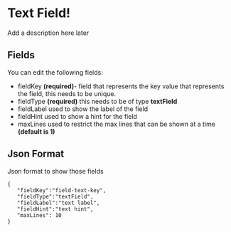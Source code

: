 # Text Field!

Add a description here later

## Fields

You can edit the following fields:

 - fieldKey **(required)**- field that represents the key value that represents the field, this needs to be unique.
 - fieldType **(required)** this needs to be of type **textField**
 - fieldLabel used to show the label of the field
 - fieldHint used to show a hint for the field
 - maxLines used to restrict the max lines that can be shown at a time **(default is 1)**


## Json Format

Json format to show those fields

    {
       "fieldKey":"field-text-key",
       "fieldType":"textField",
       "fieldLabel":"text label",
       "fieldHint":"text hint",
       "maxLines": 10
    }
